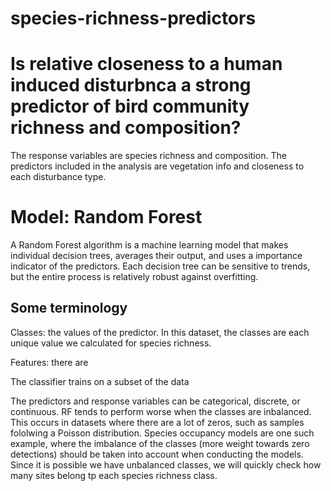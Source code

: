 # species-richness-predictors

# Is relative closeness to a human induced disturbnca a strong predictor of bird community richness and composition?

The response variables are species richness and composition. The predictors included in the analysis are vegetation info and closeness to each disturbance type.

# Model: Random Forest 
A Random Forest algorithm is a machine learning model that makes individual decision trees, averages their output, and uses a importance indicator of the predictors. Each decision tree can be sensitive to trends, but the entire process is relatively robust against overfitting.

## Some terminology
Classes: the values of the predictor. In this dataset, the classes are each unique value we calculated for species richness.

Features: there are 

The classifier trains on a subset of the data

The predictors and response variables can be categorical, discrete, or continuous.
RF tends to perform worse when the classes are inbalanced. This occurs in datasets where there are a lot of zeros, such as samples fololwing a Poisson distribution. Species occupancy models are one such example, where the imbalance of the classes (more weight towards zero detections) should be taken into account when conducting the models. Since it is possible we have unbalanced classes, we will quickly check how many sites belong tp each species richness class.


